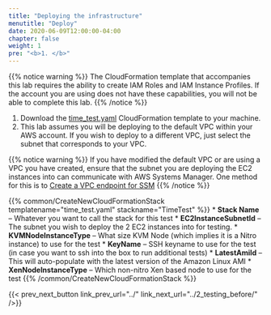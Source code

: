 ```yaml
---
title: "Deploying the infrastructure"
menutitle: "Deploy"
date: 2020-06-09T12:00:00-04:00
chapter: false
weight: 1
pre: "<b>1. </b>"
---
```


{{% notice warning %}}
The CloudFormation template that accompanies this lab requires the ability to create IAM Roles and IAM Instance Profiles.  If the account you are using does not have these capabilities, you will not be able to complete this lab.
{{% /notice %}}


1. Download the [time_test.yaml](/Performance/100_Clock_Source_Performance/Code/time_test.yaml) CloudFormation template to your machine.
1. This lab assumes you will be deploying to the default VPC within your AWS account.  If you wish to deploy to a different VPC, just select the subnet that corresponds to your VPC.

{{% notice warning %}}
If you have modified the default VPC or are using a VPC you have created, ensure that the subnet you are deploying the EC2 instances into can communicate with AWS Systems Manager. One method for this is to [Create a VPC endpoint for SSM](https://docs.aws.amazon.com/systems-manager/latest/userguide/setup-create-vpc.html)
{{% /notice %}}

{{% common/CreateNewCloudFormationStack templatename="time_test.yaml" stackname="TimeTest" %}}
    * **Stack Name** – Whatever you want to call the stack for this test
    * **EC2InstanceSubnetId** – The subnet you wish to deploy the 2 EC2 instances into for testing.
    * **KVMNodeInstanceType** – What size KVM Node (which implies it is a Nitro instance) to use for the test
    * **KeyName** – SSH keyname to use for the test (in case you want to ssh into the box to run additional tests)
    * **LatestAmiId** – This will auto-populate with the latest version of the Amazon Linux AMI
    * **XenNodeInstanceType** – Which non-nitro Xen based node to use for the test
{{% /common/CreateNewCloudFormationStack %}}


{{< prev_next_button link_prev_url="../" link_next_url="../2_testing_before/" />}}
